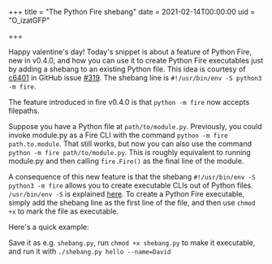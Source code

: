 +++
title = "The Python Fire shebang"
date = 2021-02-14T00:00:00
uid = "O_izatGFP"

+++

Happy valentine's day! Today's snippet is about a feature of Python Fire, new in v0.4.0, and how you can use it to create Python Fire executables just by adding a shebang to an existing Python file. This idea is courtesy of [c6401](https://github.com/c6401) in GitHub issue [#319](https://github.com/google/python-fire/issues/319). The shebang line is `#!/usr/bin/env -S python3 -m fire`.

The feature introduced in fire v0.4.0 is that `python -m fire` now accepts filepaths.

Suppose you have a Python file at `path/to/module.py`. Previously, you could invoke module.py as a Fire CLI with the command `python -m fire path.to.module`. That still works, but now you can also use the command `python -m fire path/to/module.py`. This is roughly equivalent to running module.py and then calling `fire.Fire()` as the final line of the module.

A consequence of this new feature is that the shebang `#!/usr/bin/env -S python3 -m fire` allows you to create executable CLIs out of Python files. `/usr/bin/env -S` is explained [here](https://www.gnu.org/software/coreutils/manual/html_node/env-invocation.html). To create a Python Fire executable, simply add the shebang line as the first line of the file, and then use `chmod +x` to mark the file as executable.

Here's a quick example:

<script src="https://gist.github.com/dbieber/ab8ed63ebbd7afad3c1f19c70028ae31.js"></script>

Save it as e.g. `shebang.py`, run `chmod +x shebang.py` to make it executable, and run it with `./shebang.py hello --name=David`
